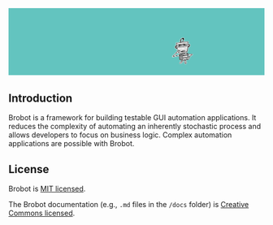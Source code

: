 ![header](/img/brobot-landscape3.png)

## Introduction

Brobot is a framework for building testable GUI automation applications. 
It reduces the complexity of automating an inherently stochastic process
and allows developers to focus on business logic. Complex automation applications
are possible with Brobot.  

## License

Brobot is [MIT licensed](./LICENSE).

The Brobot documentation (e.g., `.md` files in the `/docs` folder) is [Creative Commons licensed](./LICENSE-docs).